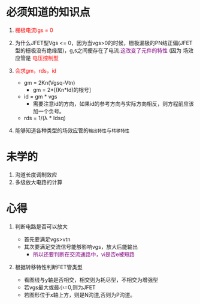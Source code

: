 # 必须知道的知识点
1. <font color=red>栅极电流igs = 0</font>  

2. 为什么JFET型Vgs <= 0，因为当vgs>0的时候，栅极漏极的PN结正偏(JFET型的栅极没有绝缘层)，g,s之间便存在了电流.<font color=purple>这改变了元件的特性</font>
(因为 场效应管是 <font color=red>电压控制型</font>  

3. <font color=red>会求gm，rds，id</font>  
    - gm = 2Kn(Vgsq-Vtn)
        - gm = 2*[(Kn*Id)的根号]
    - id = gm * vgs 
        - 需要注意id的方向，如果id的参考方向与实际方向相反，则方程前应该加一个负号。  
    - rds = 1/(λ * Idsq)

4. 能够知道各种类型的场效应管的`输出特性`与`转移特性`  

# 未学的
1. 沟道长度调制效应  
2. 多级放大电路的计算  

# 心得
1. 判断电路是否可以放大
    - 首先要满足vgs>vtn
    - 其次要满足交流信号能够影响vgs，放大后能输出
        - <font color=purple>所以还要判断在交流通路中，vi是否e被短路</font>

2. 根据转移特性判断FET管类型
    - 看图线与y轴是否相交，相交则为耗尽型，不相交为增强型  
    - 若vgs最大或最小=0,则为JFET  
    - 若图形位于x轴上方，则是N沟道,否则为P沟道。  
